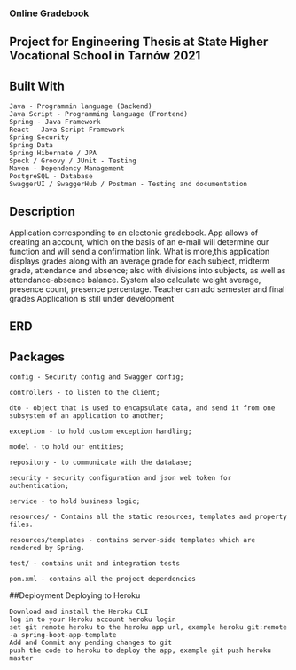 ### Online Gradebook

## Project for Engineering Thesis at State Higher Vocational School in Tarnów 2021

## Built With

    Java - Programmin language (Backend)
    Java Script - Programming language (Frontend)
    Spring - Java Framework 
    React - Java Script Framework
    Spring Security
    Spring Data
    Spring Hibernate / JPA
    Spock / Groovy / JUnit - Testing
    Maven - Dependency Management
    PostgreSQL - Database 
    SwaggerUI / SwaggerHub / Postman - Testing and documentation
    

## Description

Application corresponding to an electonic gradebook. App allows of creating an account, which on the basis of an e-mail will determine our function and will send a confirmation link. What is more,this application displays grades along with an average grade for each subject, midterm grade, attendance and absence; also with divisions into subjects, as well as attendance-absence balance. System also calculate weight average, presence count, presence percentage. Teacher can add semester and final grades Application is still under development

## ERD


## Packages

    config - Security config and Swagger config;

    controllers - to listen to the client;

    dto - object that is used to encapsulate data, and send it from one subsystem of an application to another;

    exception - to hold custom exception handling;

    model - to hold our entities;

    repository - to communicate with the database;

    security - security configuration and json web token for authentication;

    service - to hold business logic;

    resources/ - Contains all the static resources, templates and property files.

    resources/templates - contains server-side templates which are rendered by Spring.

    test/ - contains unit and integration tests

    pom.xml - contains all the project dependencies

##Deployment
Deploying to Heroku

    Download and install the Heroku CLI
    log in to your Heroku account heroku login
    set git remote heroku to the heroku app url, example heroku git:remote -a spring-boot-app-template
    Add and Commit any pending changes to git
    push the code to heroku to deploy the app, example git push heroku master

